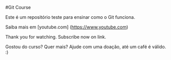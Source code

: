 #Git Course

Este é um repositório teste para ensinar como o Git funciona.

Saiba mais em [youtube.com] (https://www.youtube.com)

Thank you for watching. Subscribe now on link.

Gostou do curso? Quer mais? Ajude com uma doação, até um café é válido. :)
